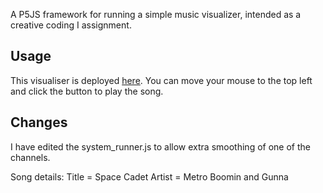 A P5JS framework for running a simple music visualizer, intended as a creative coding I assignment.

## Usage
This visualiser is deployed [here](https://23-2-dsdn142.github.io/the-music-visualizer-DjCrqss/).
You can move your mouse to the top left and click the button to play the song.

## Changes
I have edited the system_runner.js to allow extra smoothing of one of the channels. 

Song details: 
Title = Space Cadet
Artist = Metro Boomin and Gunna
